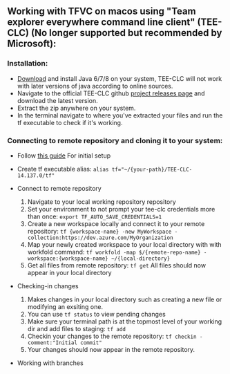 ## Working with TFVC on macos using "Team explorer everywhere command line client" (TEE-CLC) (No longer supported but recommended by Microsoft):

### Installation:
- [Download](https://www.oracle.com/java/technologies/downloads/#jdk19-mac) and install Java 6/7/8 on your system, TEE-CLC will not work with later versions of java according to online sources.
- Navigate to the official TEE-CLC github [project releases page](https://github.com/microsoft/team-explorer-everywhere/releases) and download the latest version.
- Extract the zip anywhere on your system.
- In the terminal navigate to where you've extracted your files and run the tf executable to check if it's working.

### Connecting to remote repository and cloning it to your system:
- Follow [this guide](https://learn.microsoft.com/en-us/visualstudio/mac/tf-version-control?view=vsmac-2019) For initial setup

- Create tf executable alias: `alias tf="~/{your-path}/TEE-CLC-14.137.0/tf"`

- Connect to remote repository
    1. Navigate to your local working repository repository
    2. Set your environment to not prompt your tee-clc credentials more than once: `export TF_AUTO_SAVE_CREDENTIALS=1`
    3. Create a new workspace locally and connect it to your remote repository: `tf {workspace-name} -new MyWorkspace -collection:https://dev.azure.com/MyOrganization` 
    4. Map your newly created workspace to your local directory with with workfold command: 
    `tf workfold -map $/{remote-repo-name} -workspace:{workspace-name} ~/{local-directory}`
    5. Get all files from remote repository: `tf get`
    All files should now appear in your local directory

- Checking-in changes
    1. Makes changes in your local directory such as creating a new file or modifying an exsiting one.
    2. You can use `tf status` to view pending changes
    3. Make sure your terminal path is at the topmost level of your working dir and add files to staging: `tf add`
    4. Checkin your changes to the remote repository: `tf checkin -comment:"Initial commit"`
    5. Your changes should now appear in the remote repository.

- Working with branches



   